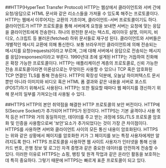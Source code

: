 ##HTTP(HyperText Transfer Protocol)
HTTP는 웹상에서 클라이언트와 서버 간에 요청/응답으로 HTML 문서와 같은 리소스들을 가져올 수 있도록 해주는 프로토콜이다. 
HTTP는 웹에서 이루어지는 교환의 기초이며, 클라이언트-서버 프로토콜이기도 하다. 클라이언트가 HTTP 프로토콜을 통해 서버에게 요청을
보내면 서버는 요청에 맞는 응답을 클라이언트에게 전송한다. 하나의 완전한 문서는 텍스트, 레이아웃 설명, 이미지, 비디오, 스크립트 등 
불러온(fetched) 하위 문서들로 재구성 된다.
클라이언트와 서버들은 개별적인 메시지 교환에 의해 통신한다. 보통 브라우저인 클라이언트에 의해 전송되는 메시지를 요청(requests)이라고 
부르며, 그에 대해 서버에서 응답으로 전송되는 메시지를 응답(responses)이라고 부른다. 1990년대 초에 설계된 HTTP는 거듭하여 진화해온 확장
가능한 프로토콜이다. HTTP는 애플리케이션 계층의 프로토콜로, 신뢰 가능한 전송 프로토콜이라면 이론상으로는 무엇이든 사용할 수 있으나 TCP 
혹은 암호화된 TCP 연결인 TLS를 통해 전송된다. HTTP의 확장성 덕분에, 오늘날 하이퍼텍스트 문서 뿐만 아니라 이미지와 비디오 혹은 HTML 폼 결과와 
같은 내용을 서버로 포스트(POST)하기 위해서도 사용된다. HTTP는 또한 필요할 때마다 웹 페이지를 갱신하기 위해 문서의 일부를 가져오는데 사용될 수 있다.


##HTTPS
HTTP의 본안 취약점을 해결한 HTTP 프로토콜의 보안 버전이다. HTTP에 S(Secure Socket)가 추가되어 HTTPS가 된것이다. 
HTTPS는 기본 골격이나 사용 목적 등은 HTTP와 거의 동일하지만, 데이터를 주고 받는 과정에 SSL/TLS 프로토콜 암호화 및 
인증을 사용함으로써 '보안'요소가 추가되었다는 것이 가장 큰 차이점이다.
HTTPS를 사용하면 서버와 클라이언트 사이의 모든 통신 내용이 암호화된다. HTTPS는 위와 같은 상황에서 페이지를 암호화한 키가 
그 페이지를 보는 특정 사용자에게만 알려지도록 한다. HTTPS 프로토콜을 사용하면 웹 사이트 사용자가 인터넷을 통해 신용 카드 번호,
은행 정보 및 로그인 자격 증명과 같은 중요한 데이터를 안전하게 전송할 수 있다. 이러한 이유로 HTTPS는 쇼핑, 뱅킹 및 원격 작업과 
같은 온라인 활동을 보호하는데 특히 중요하다. 그렇기 때문에 HTTPS는 빠르게 표준 프로토콜이 되고 있다.









